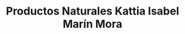 ---
title: "Productos Naturales Kattia Isabel Marín Mora"
url: /nicoya/productos-naturales-kattia-isabel-marin-mora/
shop: Basteln
---